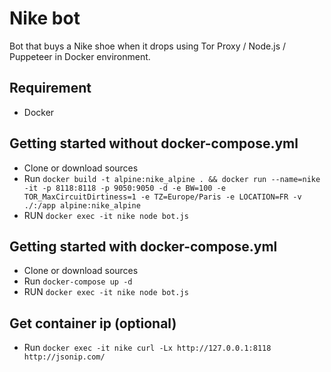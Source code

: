 # Nike bot

Bot that buys a Nike shoe when it drops using Tor Proxy / Node.js / Puppeteer in Docker environment.

## Requirement

- Docker

## Getting started without docker-compose.yml

- Clone or download sources
- Run `docker build -t alpine:nike_alpine . && docker run --name=nike -it -p 8118:8118 -p 9050:9050 -d -e BW=100 -e TOR_MaxCircuitDirtiness=1 -e TZ=Europe/Paris -e LOCATION=FR -v ./:/app alpine:nike_alpine`
- RUN `docker exec -it nike node bot.js`

## Getting started with docker-compose.yml

- Clone or download sources
- Run `docker-compose up -d`
- RUN `docker exec -it nike node bot.js`

## Get container ip (optional)

- Run `docker exec -it nike curl -Lx http://127.0.0.1:8118 http://jsonip.com/`